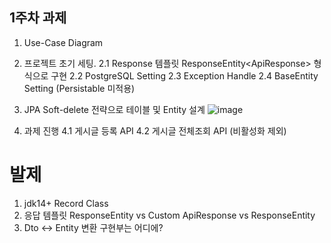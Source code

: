 ## 1주차 과제 
1. Use-Case Diagram


   
2. 프로젝트 초기 세팅.
   2.1 Response 템플릿 ResponseEntity<ApiResponse<T>> 형식으로 구현
   2.2 PostgreSQL Setting
   2.3 Exception Handle
   2.4 BaseEntity Setting (Persistable 미적용)
   
3. JPA Soft-delete 전략으로 테이블 및 Entity 설계
   ![image](https://github.com/user-attachments/assets/a690f6e1-d308-40df-9b5a-d47ad2358b21)

4. 과제 진행
   4.1 게시글 등록 API
   4.2 게시글 전체조회 API (비활성화 제외)



# 발제
1. jdk14+ Record Class
2. 응답 템플릿 ResponseEntity vs Custom ApiResponse vs ResponseEntity<ApiResponse>
3. Dto <-> Entity 변환 구현부는 어디에?

